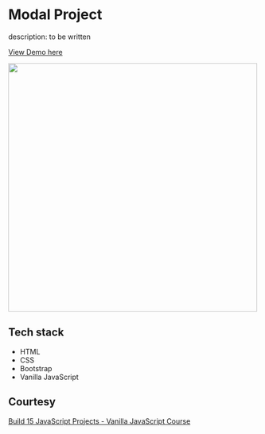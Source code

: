 # Modal Project

description: to be written

[View Demo here](https://github.com/madhuri-chitikela/modal-project.git)

<img src="" height="500" />

## Tech stack

- HTML
- CSS
- Bootstrap
- Vanilla JavaScript

## Courtesy

[Build 15 JavaScript Projects - Vanilla JavaScript Course](https://www.youtube.com/watch?v=3PHXvlpOkf4)
